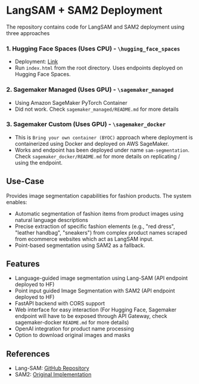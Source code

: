 # LangSAM + SAM2 Deployment

The repository contains code for LangSAM and SAM2 deployment using three approaches 
### 1. Hugging Face Spaces (Uses CPU) - `\hugging_face_spaces`
- Deployment: [Link](https://huggingface.co/spaces/sakshee05/langSAM)
- Run `index.html` from the root directory. Uses endpoints deployed on Hugging Face Spaces.

### 2. Sagemaker Managed (Uses GPU) - `\sagemaker_managed`
- Using Amazon SageMaker PyTorch Container
- Did not work. Check `sagemaker_managed/README.md` for more details

### 3. Sagemaker Custom (Uses GPU) - `\sagemaker_docker`
- This is `Bring your own container (BYOC)` approach where deployment is containerized using Docker and deployed on AWS SageMaker.
- Works and endpoint has been deployed under name `sam-segmentation`. Check `sagemaker_docker/README.md` for more details on replicating / using the endpoint.

## Use-Case

Provides image segmentation capabilities for fashion products. The system enables:

- Automatic segmentation of fashion items from product images using natural language descriptions
- Precise extraction of specific fashion elements (e.g., "red dress", "leather handbag", "sneakers") from complex product names scraped from ecommerce websites which act as LangSAM input.
- Point-based segmentation using SAM2 as a fallback.


## Features

- Language-guided image segmentation using Lang-SAM (API endpoint deployed to HF)
- Point input guided Image Segmentation with SAM2 (API endpoint deployed to HF)
- FastAPI backend with CORS support
- Web interface for easy interaction (For Hugging Face, Sagemaker endpoint will have to be exposed through API Gateway, check sagemaker-docker `README.md` for more details)
- OpenAI integration for product name processing
- Option to download original images and masks

## References

- Lang-SAM: [GitHub Repository](https://github.com/luca-medeiros/lang-segment-anything)
- SAM2: [Original Implementation](https://github.com/facebookresearch/segment-anything)
